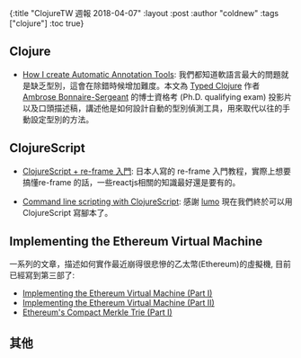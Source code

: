 {:title "ClojureTW 週報 2018-04-07"
:layout :post
:author "coldnew"
:tags  ["clojure"]
:toc true}

## Clojure

- [How I create Automatic Annotation Tools](http://frenchy64.github.io/2018/04/04/automatic-annotations-quals.html): 我們都知道軟語言最大的問題就是缺乏型別，這會在除錯時候增加難度。本文為 [Typed Clojure](https://github.com/typedclojure) 作者 [Ambrose Bonnaire-Sergeant](https://github.com/frenchy64) 的博士資格考 (Ph.D. qualifying exam) 投影片以及口頭描述稿，講述他是如何設計自動的型別偵測工具，用來取代以往的手動設定型別的方法。

## ClojureScript

- [ClojureScript + re-frame 入門](https://qiita.com/knjname/items/58bf346c840d2e328135): 日本人寫的 re-frame 入門教程，實際上想要搞懂re-frame 的話，一些reactjs相關的知識最好還是要有的。

- [Command line scripting with ClojureScript](https://medium.com/@akiroz/command-line-scripting-with-clojurescript-5e5567367713): 感謝 [lumo]() 現在我們終於可以用 ClojureScript 寫腳本了。


## Implementing the Ethereum Virtual Machine

一系列的文章，描述如何實作最近崩得很悲慘的乙太幣(Ethereum)的虛擬機, 目前已經寫到第三部了:

- [Implementing the Ethereum Virtual Machine (Part I)](https://nervous.io/clojure/crypto/2017/09/12/clojure-evm/)
- [Implementing the Ethereum Virtual Machine (Part II)](https://nervous.io/clojure/crypto/2017/10/18/clojure-evm-ii/)
- [Ethereum's Compact Merkle Trie (Part I)](https://nervous.io/clojure/crypto/2018/04/04/clojure-evm-iii/)

## 其他